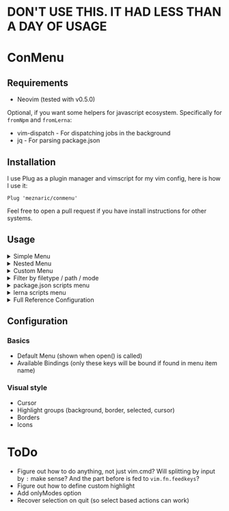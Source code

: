 # DON'T USE THIS. IT HAD LESS THAN A DAY OF USAGE

# ConMenu

## Requirements

 - Neovim (tested with v0.5.0)

Optional, if you want some helpers for javascript ecosystem. Specifically for `fromNpm` and `fromLerna`:

 - vim-dispatch - For dispatching jobs in the background
 - jq - For parsing package.json

## Installation

I use Plug as a plugin manager and vimscript for my vim config, here is how I use it:
```
Plug 'meznaric/conmenu'
```

Feel free to open a pull request if you have install instructions for other systems.


## Usage

<details>
  <summary>Simple Menu</summary>
  
  ```
  ToDo
  ```
</details>
<details>
  <summary>Nested Menu</summary>
  
  ```
  ToDo
  ```
</details>
<details>
  <summary>Custom Menu</summary>
  
  ```
  ToDo
  ```
</details>
<details>
  <summary>Filter by filetype / path / mode</summary>
  
  ```
  ToDo
  ```
</details>
<details>
  <summary>package.json scripts menu</summary>
  
  ```
  ToDo
  ```
</details>
<details>
  <summary>lerna scripts menu</summary>
  
  ```
  ToDo
  ```
</details>
<details>
  <summary>Full Reference Configuration</summary>
  
  ```
  ToDo
  ```
</details>

## Configuration

### Basics
 - Default Menu (shown when open() is called)
 - Available Bindings (only these keys will be bound if found in menu item name)

### Visual style 
 - Cursor
 - Highlight groups (background, border, selected, cursor)
 - Borders
 - Icons

# ToDo
 - Figure out how to do anything, not just vim.cmd? Will splitting by input by `:` make sense? And the part before is fed to `vim.fn.feedkeys`?
 - Figure out how to define custom highlight
 - Add onlyModes option
 - Recover selection on quit (so select based actions can work) 

